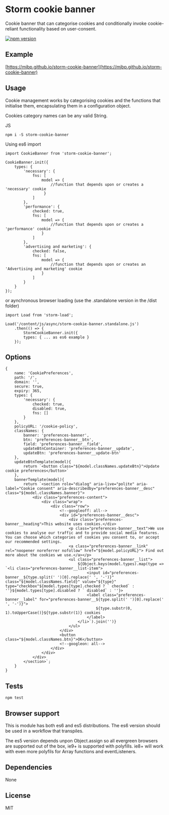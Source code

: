 # Storm cookie banner

Cookie banner that can categorise cookies and conditionally invoke cookie-reliant functionality based on user-consent.

[![npm version](https://badge.fury.io/js/storm-cookie-banner.svg)](https://badge.fury.io/js/storm-cookie-banner)

## Example
[https://mjbp.github.io/storm-cookie-banner](https://mjbp.github.io/storm-cookie-banner)

## Usage
Cookie management works by categorising cookies and the functions that initialise them, encapsulating them in a configuration object.

Cookies category names can be any valid String.

JS
```
npm i -S storm-cookie-banner
```
Using es6 import
```
import CookieBanner from 'storm-cookie-banner';

CookieBanner.init({
    types: {
        'necessary': {
            fns: [
                model => { 
                    //function that depends upon or creates a 'necessary' cookie
                 }
            ]
        },
        'performance': {
            checked: true,
            fns: [
                model => { 
                    //function that depends upon or creates a 'performance' cookie
                }
            ]
        },
        'advertising and marketing': {
            checked: false,
            fns: [
                model => { 
                    //function that depends upon or creates an 'Advertising and marketing' cookie
                }
            ]
        }
    }
});
```
or aynchronous browser loading (use the .standalone version in the /dist folder)
```
import Load from 'storm-load';

Load('/content/js/async/storm-cookie-banner.standalone.js')
    .then(() => {
        StormCookieBanner.init({
	    types: { ... as es6 example }
	});
```


## Options
```
{
	name: 'CookiePreferences',
	path: '/',
	domain: '',
	secure: true,
	expiry: 365,
	types: {
		'necessary': {
			checked: true,
			disabled: true,
			fns: []
		}
	},
	policyURL: '/cookie-policy',
	classNames: {
		banner: 'preferences-banner',
		btn: 'preferences-banner__btn',
		field: 'preferences-banner__field',
		updateBtnContainer: 'preferences-banner__update',
		updateBtn: 'preferences-banner__update-btn'
	},
	updateBtnTemplate(model){
		return `<button class="${model.classNames.updateBtn}">Update cookie preferences</button>`
	},
	bannerTemplate(model){
		return `<section role="dialog" aria-live="polite" aria-label="Cookie consent" aria-describedby="preferences-banner__desc" class="${model.classNames.banner}">
			<div class="preferences-content">
				<div class="wrap">
					<div class="row">
						<!--googleoff: all-->
						<div id="preferences-banner__desc">
							<div class="preferences-banner__heading">This website uses cookies.</div>
							<p class="preferences-banner__text">We use cookies to analyse our traffic and to provide social media features. You can choose which categories of cookies you consent to, or accept our recommended settings.
							<a class="preferences-banner__link" rel="noopener noreferrer nofollow" href="${model.policyURL}"> Find out more about the cookies we use.</a></p>
							<ul class="preferences-banner__list">
								${Object.keys(model.types).map(type => `<li class="preferences-banner__list-item">
									<input id="preferences-banner__${type.split(' ')[0].replace(' ', '-')}" class="${model.classNames.field}" value="${type}" type="checkbox"${model.types[type].checked ? ` checked` : ''}${model.types[type].disabled ? ` disabled` : ''}>
									<label class="preferences-banner__label" for="preferences-banner__${type.split(' ')[0].replace(' ', '-')}">
										${type.substr(0, 1).toUpperCase()}${type.substr(1)} cookies
									</label>  
								</li>`).join('')}
							</ul>
						</div>
						<button class="${model.classNames.btn}">OK</button>
						<!--googleon: all-->
					</div>
				</div>
			</div>
		</section>`;
	}
}
```

## Tests
```
npm test
```

## Browser support
This is module has both es6 and es5 distributions. The es6 version should be used in a workflow that transpiles.

The es5 version depends unpon Object.assign so all evergreen browsers are supported out of the box, ie9+ is supported with polyfills. ie8+ will work with even more polyfils for Array functions and eventListeners.

## Dependencies
None

## License
MIT
